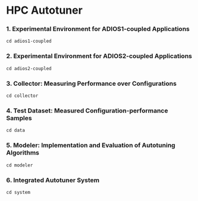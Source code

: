 # HPC Autotuner
### 1. Experimental Environment for ADIOS1-coupled Applications
```
cd adios1-coupled
```
### 2. Experimental Environment for ADIOS2-coupled Applications
```
cd adios2-coupled
```
### 3. Collector: Measuring Performance over Configurations
```
cd collector
```
### 4. Test Dataset: Measured Configuration-performance Samples
```
cd data
```
### 5. Modeler: Implementation and Evaluation of Autotuning Algorithms
```
cd modeler
```
### 6. Integrated Autotuner System
```
cd system
```
